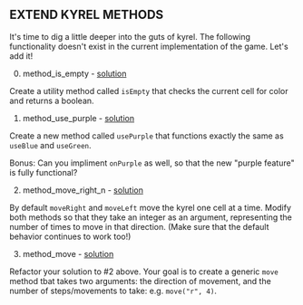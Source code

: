 ## EXTEND KYREL METHODS
It's time to dig a little deeper into the guts of kyrel. The following functionality doesn't exist in the current implementation of the game. Let's add it!

0. method_is_empty - [solution](/challenges/solutions/method_is_empty.js)

  Create a utility method called `isEmpty` that checks the current cell for color and returns a boolean.

1. method_use_purple - [solution](/challenges/solutions/method_use_purple.js)

  Create a new method called `usePurple` that functions exactly the same as `useBlue` and `useGreen`.

  Bonus: Can you impliment `onPurple` as well, so that the new "purple feature" is fully functional?

2. method_move_right_n - [solution](/challenges/solutions/method_move_right_n.js)

  By default `moveRight` and `moveLeft` move the kyrel one cell at a time. Modify both methods so that they take an integer as an argument, representing the number of times to move in that direction. (Make sure that the default behavior continues to work too!)

3. method_move - [solution](/challenges/solutions/method_move.js)

  Refactor your solution to #2 above. Your goal is to create a generic `move` method tbat takes two arguments: the direction of movement, and the number of steps/movements to take: e.g. `move("r", 4)`.
